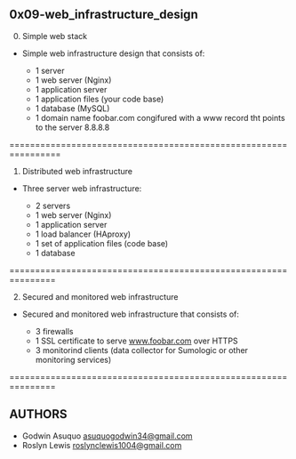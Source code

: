 0x09-web_infrastructure_design
----------------------------------

0. Simple web stack

* Simple web infrastructure design that consists of:

	* 1 server
	* 1 web server (Nginx)
	* 1 application server
	* 1 application files (your code base)
	* 1 database (MySQL)
	* 1 domain name foobar.com congifured with a www record tht points to the server 8.8.8.8

================================================================

1. Distributed web infrastructure

* Three server web infrastructure:

	* 2 servers
	* 1 web server (Nginx)
	* 1 application server
	* 1 load balancer (HAproxy)
	* 1 set of application files (code base)
	* 1 database 

===============================================================

2. Secured and monitored web infrastructure

* Secured and monitored web infrastructure that consists of:

	* 3 firewalls
	* 1 SSL certificate to serve www.foobar.com over HTTPS
	* 3 monitorind clients (data collector for Sumologic or other monitoring services)

===============================================================

AUTHORS
--------

* Godwin Asuquo <asuquogodwin34@gmail.com>
* Roslyn Lewis <roslynclewis1004@gmail.com> 
